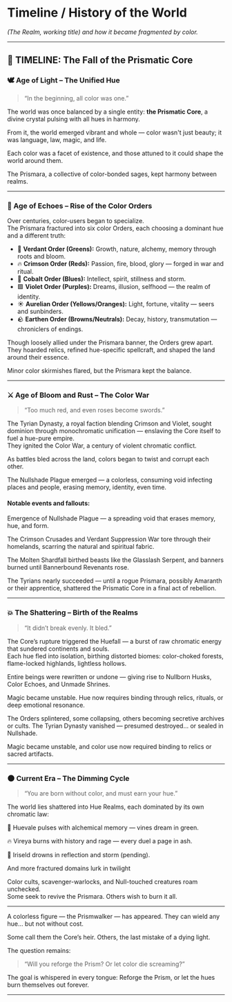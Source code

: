 
# Timeline / History of the World

_(The Realm, working title) and how it became fragmented by color._

---

## 📜 TIMELINE: The Fall of the Prismatic Core


### 🕊️ Age of Light – The Unified Hue

> “In the beginning, all color was one.”


The world was once balanced by a single entity: **the Prismatic Core**, 
a divine crystal pulsing with all hues in harmony.

From it, the world emerged vibrant and whole — color wasn't just beauty; it was language, law, magic, and life.

Each color was a facet of existence, and those attuned to it could shape the world around them.

The Prismara, a collective of color-bonded sages, kept harmony between realms.

---

### 🔮 Age of Echoes – Rise of the Color Orders

Over centuries, color-users began to specialize.  
The Prismara fractured into six color Orders, each choosing a dominant hue and a different truth:

- 🌿 **Verdant Order (Greens):** Growth, nature, alchemy, memory through roots and bloom.
- 🔥 **Crimson Order (Reds):** Passion, fire, blood, glory — forged in war and ritual.
- 🌊 **Cobalt Order (Blues):** Intellect, spirit, stillness and storm.
- 🟪 **Violet Order (Purples):** Dreams, illusion, selfhood — the realm of identity.
- ☀️ **Aurelian Order (Yellows/Oranges):** Light, fortune, vitality — seers and sunbinders.
- 🪨 **Earthen Order (Browns/Neutrals):** Decay, history, transmutation — chroniclers of endings.

Though loosely allied under the Prismara banner, the Orders grew apart.  
They hoarded relics, refined hue-specific spellcraft, and shaped the land around their essence.

Minor color skirmishes flared, but the Prismara kept the balance.

---

### ⚔️ Age of Bloom and Rust – The Color War

> “Too much red, and even roses become swords.”

The Tyrian Dynasty, a royal faction blending Crimson and Violet, sought dominion through monochromatic unification — enslaving the Core itself to fuel a hue-pure empire.  
They ignited the Color War, a century of violent chromatic conflict.

As battles bled across the land, colors began to twist and corrupt each other.

The Nullshade Plague emerged — a colorless, consuming void infecting places and people, 
erasing memory, identity, even time.

#### Notable events and fallouts:

Emergence of Nullshade Plague — a spreading void that erases memory, hue, and form.

The Crimson Crusades and Verdant Suppression War tore through their homelands, scarring the natural and spiritual fabric.

The Molten Shardfall birthed beasts like the Glasslash Serpent, and banners burned until Bannerbound Revenants rose.


The Tyrians nearly succeeded — until a rogue Prismara, possibly Amaranth or their apprentice, shattered the Prismatic Core in a final act of rebellion.


---

### 💥 The Shattering – Birth of the Realms

> “It didn’t break evenly. It bled.”

The Core’s rupture triggered the Huefall — a burst of raw chromatic energy that sundered continents and souls.  
Each hue fled into isolation, birthing distorted biomes: color-choked forests, flame-locked highlands, lightless hollows.

Entire beings were rewritten or undone — giving rise to Nullborn Husks, Color Echoes, and Unmade Shrines.

Magic became unstable. Hue now requires binding through relics, rituals, or deep emotional resonance.

The Orders splintered, some collapsing, others becoming secretive archives or cults.
The Tyrian Dynasty vanished — presumed destroyed… or sealed in Nullshade.

Magic became unstable, and color use now required binding to relics or sacred artifacts.

---

### 🌑 Current Era – The Dimming Cycle

> “You are born without color, and must earn your hue.”

The world lies shattered into Hue Realms, each dominated by its own chromatic law:

🌿 Huevale pulses with alchemical memory — vines dream in green.

🔥 Vireya burns with history and rage — every duel a page in ash.

🌊 Iriseld drowns in reflection and storm (pending).

And more fractured domains lurk in twilight

Color cults, scavenger-warlocks, and Null-touched creatures roam unchecked.  
Some seek to revive the Prismara. Others wish to burn it all.

---

A colorless figure — the Prismwalker — has appeared. They can wield any hue… but not without cost.

Some call them the Core’s heir.
Others, the last mistake of a dying light.

The question remains:

> “Will you reforge the Prism? Or let color die screaming?”

The goal is whispered in every tongue: 
Reforge the Prism, or let the hues burn themselves out forever.

---
